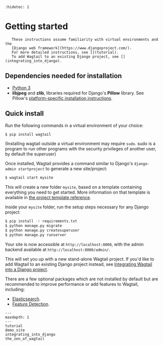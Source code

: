 ```{eval-rst}
:hidetoc: 1
```

# Getting started

```{note}
   These instructions assume familiarity with virtual environments and the
   [Django web framework](https://www.djangoproject.com/).
   For more detailed instructions, see [](tutorial).
   To add Wagtail to an existing Django project, see [](integrating_into_django).
```

## Dependencies needed for installation

-   [Python 3](https://www.python.org/downloads/)
-   **libjpeg** and **zlib**, libraries required for Django\'s **Pillow** library.
    See Pillow\'s [platform-specific installation instructions](https://pillow.readthedocs.org/en/latest/installation.html#external-libraries).

## Quick install

Run the following commands in a virtual environment of your choice:

```sh
$ pip install wagtail
```

(Installing wagtail outside a virtual environment may require `sudo`. sudo is a program to run other programs with the security privileges of another user, by default the superuser)

Once installed, Wagtail provides a command similar to Django\'s `django-admin startproject` to generate a new site/project:

```sh
$ wagtail start mysite
```

This will create a new folder `mysite`, based on a template containing everything you need to get started.
More information on that template is available in
[the project template reference](/reference/project_template).

Inside your `mysite` folder, run the setup steps necessary for any Django project:

```sh
$ pip install -r requirements.txt
$ python manage.py migrate
$ python manage.py createsuperuser
$ python manage.py runserver
```

Your site is now accessible at `http://localhost:8000`, with the admin backend available at `http://localhost:8000/admin/`.

This will set you up with a new stand-alone Wagtail project.
If you\'d like to add Wagtail to an existing Django project instead, see [Integrating Wagtail into a Django project](/getting_started/integrating_into_django).

There are a few optional packages which are not installed by default but are recommended to improve performance or add features to Wagtail, including:

-   [Elasticsearch](/advanced_topics/performance).
-   [Feature Detection](image_feature_detection).

```{toctree}
---
maxdepth: 1
---
tutorial
demo_site
integrating_into_django
the_zen_of_wagtail
```
